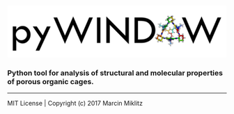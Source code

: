 ![alt tag](pyWINDOW_logo.png)
### Python tool for analysis of structural and molecular properties of porous organic cages.

---------------------------------------------------------------
MIT License | Copyright (c) 2017 Marcin Miklitz
